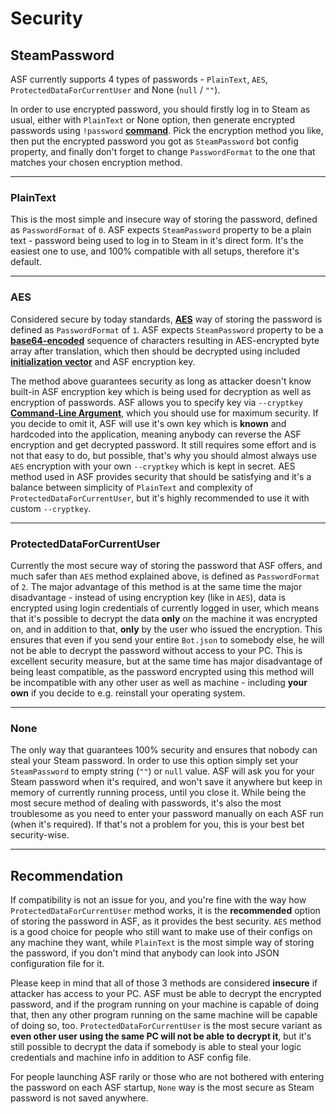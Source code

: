 # Security

## SteamPassword

ASF currently supports 4 types of passwords - ```PlainText```, ```AES```, ```ProtectedDataForCurrentUser``` and None (```null``` / ```""```).

In order to use encrypted password, you should firstly log in to Steam as usual, either with ```PlainText``` or None option, then generate encrypted passwords using ```!password``` **[command](https://github.com/JustArchi/ArchiSteamFarm/wiki/Commands)**. Pick the encryption method you like, then put the encrypted password you got as ```SteamPassword``` bot config property, and finally don't forget to change ```PasswordFormat``` to the one that matches your chosen encryption method.

---

### PlainText

This is the most simple and insecure way of storing the password, defined as ```PasswordFormat``` of ```0```. ASF expects ```SteamPassword``` property to be a plain text - password being used to log in to Steam in it's direct form. It's the easiest one to use, and 100% compatible with all setups, therefore it's default.

---

### AES

Considered secure by today standards, **[AES](https://en.wikipedia.org/wiki/Advanced_Encryption_Standard)** way of storing the password is defined as ```PasswordFormat``` of ```1```. ASF expects ```SteamPassword``` property to be a **[base64-encoded](https://en.wikipedia.org/wiki/Base64)** sequence of characters resulting in AES-encrypted byte array after translation, which then should be decrypted using included **[initialization vector](https://en.wikipedia.org/wiki/Initialization_vector)** and ASF encryption key.

The method above guarantees security as long as attacker doesn't know built-in ASF encryption key which is being used for decryption as well as encryption of passwords. ASF allows you to specify key via ```--cryptkey``` **[Command-Line Argument](https://github.com/JustArchi/ArchiSteamFarm/wiki/Command-Line-Arguments)**, which you should use for maximum security. If you decide to omit it, ASF will use it's own key which is **known** and hardcoded into the application, meaning anybody can reverse the ASF encryption and get decrypted password. It still requires some effort and is not that easy to do, but possible, that's why you should almost always use ```AES``` encryption with your own ```--cryptkey``` which is kept in secret. AES method used in ASF provides security that should be satisfying and it's a balance between simplicity of ```PlainText``` and complexity of ```ProtectedDataForCurrentUser```, but it's highly recommended to use it with custom ```--cryptkey```.

---

### ProtectedDataForCurrentUser

Currently the most secure way of storing the password that ASF offers, and much safer than ```AES``` method explained above, is defined as ```PasswordFormat``` of ```2```. The major advantage of this method is at the same time the major disadvantage - instead of using encryption key (like in ```AES```), data is encrypted using login credentials of currently logged in user, which means that it's possible to decrypt the data **only** on the machine it was encrypted on, and in addition to that, **only** by the user who issued the encryption. This ensures that even if you send your entire ```Bot.json``` to somebody else, he will not be able to decrypt the password without access to your PC. This is excellent security measure, but at the same time has major disadvantage of being least compatible, as the password encrypted using this method will be incompatible with any other user as well as machine - including **your own** if you decide to e.g. reinstall your operating system.

---

### None

The only way that guarantees 100% security and ensures that nobody can steal your Steam password. In order to use this option simply set your ```SteamPassword``` to empty string (```""```) or ```null``` value. ASF will ask you for your Steam password when it's required, and won't save it anywhere but keep in memory of currently running process, until you close it. While being the most secure method of dealing with passwords, it's also the most troublesome as you need to enter your password manually on each ASF run (when it's required). If that's not a problem for you, this is your best bet security-wise.

---

## Recommendation

If compatibility is not an issue for you, and you're fine with the way how ```ProtectedDataForCurrentUser``` method works, it is the **recommended** option of storing the password in ASF, as it provides the best security. ```AES``` method is a good choice for people who still want to make use of their configs on any machine they want, while ```PlainText``` is the most simple way of storing the password, if you don't mind that anybody can look into JSON configuration file for it.

Please keep in mind that all of those 3 methods are considered **insecure** if attacker has access to your PC. ASF must be able to decrypt the encrypted password, and if the program running on your machine is capable of doing that, then any other program running on the same machine will be capable of doing so, too. ```ProtectedDataForCurrentUser``` is the most secure variant as **even other user using the same PC will not be able to decrypt it**, but it's still possible to decrypt the data if somebody is able to steal your logic credentials and machine info in addition to ASF config file.

For people launching ASF rarily or those who are not bothered with entering the password on each ASF startup, ```None``` way is the most secure as Steam password is not saved anywhere.